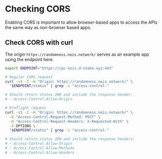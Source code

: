 # Checking CORS

Enabling CORS is important to allow browser-based apps to access the APIs the
same way as non-browser based apps.

## Check CORS with curl

The origin `https://randomness.nois.network/` serves as an example app using the
endpoint here.

```sh
export ENDPOINT="https://rpc-nois.d-stake.xyz:443"

# Regular CORS request
curl -sS -I -H "Origin: https://randomness.nois.network/" \
  "$ENDPOINT/status" | grep -i "access-control-"

# Should return status 200 and include the response header:
# - Access-Control-Allow-Origin

# Preflight request
curl -sS -I -H "Origin: https://randomness.nois.network/" \
  -H "Access-Control-Request-Method: POST" \
  -H "Access-Control-Request-Headers: X-Requested-With" \
  -X OPTIONS \
  "$ENDPOINT/status" | grep -i "access-control-"

# Should return status 200 and include the response headers:
# - Access-Control-Allow-Origin
# - Access-Control-Allow-Methods
# - Access-Control-Allow-Headers


```
